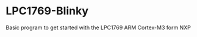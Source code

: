 LPC1769-Blinky
==============

Basic program to get started with the LPC1769 ARM Cortex-M3 form NXP
